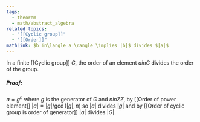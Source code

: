 ```yaml
---
tags:
  - theorem
  - math/abstract_algebra
related topics:
  - "[[Cyclic group]]"
  - "[[Order]]"
mathLink: $b in\langle a \rangle \implies |b|$ divides $|a|$
---
```

In a finite [[Cyclic group]] $G$, the order of an element $a in G$ divides the order of the group.
##### Proof:
$a=g^n$ where $g$ is the generator of $G$ and $n in ZZ$, by [[Order of power element]] $|a| = |g|/\operatorname{gcd}(|g|,n)$ so $|a|$ divides $|g|$ and by [[Order of cyclic group is order of generator]] $|a|$ divides $|G|$.
